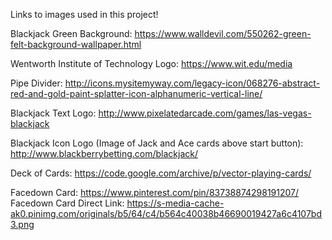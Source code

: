 Links to images used in this project!


Blackjack Green Background: https://www.walldevil.com/550262-green-felt-background-wallpaper.html

Wentworth Institute of Technology Logo: https://www.wit.edu/media

Pipe Divider: http://icons.mysitemyway.com/legacy-icon/068276-abstract-red-and-gold-paint-splatter-icon-alphanumeric-vertical-line/

Blackjack Text Logo: http://www.pixelatedarcade.com/games/las-vegas-blackjack

Blackjack Icon Logo (Image of Jack and Ace cards above start button): http://www.blackberrybetting.com/blackjack/

Deck of Cards: https://code.google.com/archive/p/vector-playing-cards/

Facedown Card: https://www.pinterest.com/pin/83738874298191207/
Facedown Card Direct Link: https://s-media-cache-ak0.pinimg.com/originals/b5/64/c4/b564c40038b46690019427a6c4107bd3.png